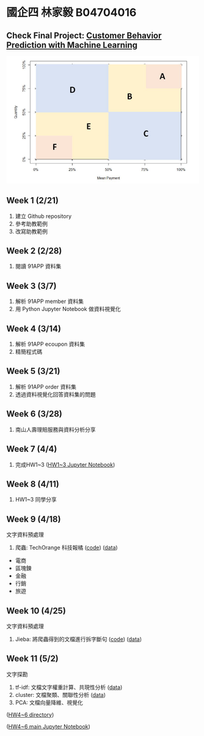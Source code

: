 # 國企四 林家毅 B04704016

## Check Final Project: [Customer Behavior Prediction with Machine Learning](https://github.com/ChiaYi-LIN/1072-CSX4001-B04704016/blob/master/Data%20Science%20Programming%20Final.pdf)

![demo](https://github.com/ChiaYi-LIN/1072-CSX4001-B04704016/blob/master/demo.png)

## Week 1 (2/21)
1. 建立 Github repository
2. 參考助教範例
3. 改寫助教範例

## Week 2 (2/28)
1. 閱讀 91APP 資料集

## Week 3 (3/7)
1. 解析 91APP member 資料集
2. 用 Python Jupyter Notebook 做資料視覺化

## Week 4 (3/14)
1. 解析 91APP ecoupon 資料集
2. 精簡程式碼

## Week 5 (3/21)
1. 解析 91APP order 資料集
2. 透過資料視覺化回答資料集的問題

## Week 6 (3/28)
1. 南山人壽理賠服務與資料分析分享

## Week 7 (4/4)
1. 完成HW1~3
([HW1~3 Jupyter Notebook](https://github.com/ChiaYi-LIN/1072-CSX4001-B04704016/blob/master/HW1~3/main.ipynb))

## Week 8 (4/11)
1. HW1~3 同學分享 

## Week 9 (4/18)
文字資料預處理
1. 爬蟲: TechOrange 科技報橘 ([code](https://github.com/ChiaYi-LIN/1072-CSX4001-B04704016/tree/master/HW4~6/crawler/tech_orange.ipynb)) ([data](https://github.com/ChiaYi-LIN/1072-CSX4001-B04704016/tree/master/HW4~6/crawler/data))
  * 電商
  * 區塊鍊
  * 金融
  * 行銷
  * 旅遊

## Week 10 (4/25)
文字資料預處理
1. Jieba: 將爬蟲得到的文檔進行拆字斷句 ([code](https://github.com/ChiaYi-LIN/1072-CSX4001-B04704016/tree/master/HW4~6/dictionary/news_to_seg.ipynb)) ([data](https://github.com/ChiaYi-LIN/1072-CSX4001-B04704016/tree/master/HW4~6/dictionary/data))

## Week 11 (5/2)
文字探勘
1. tf-idf: 文檔文字權重計算、共現性分析 ([data](https://github.com/ChiaYi-LIN/1072-CSX4001-B04704016/tree/master/HW4~6/tfidf_cluster_pca/tfidf))
2. cluster: 文檔聚類、關聯性分析 ([data](https://github.com/ChiaYi-LIN/1072-CSX4001-B04704016/tree/master/HW4~6/tfidf_cluster_pca/cluster))
3. PCA: 文檔向量降維、視覺化

([HW4~6 directory](https://github.com/ChiaYi-LIN/1072-CSX4001-B04704016/blob/master/HW4~6/))

([HW4~6 main Jupyter Notebook](https://github.com/ChiaYi-LIN/1072-CSX4001-B04704016/blob/master/HW4~6/tfidf_cluster_pca/seg_apply_tfidf_cluster_pca.ipynb))

